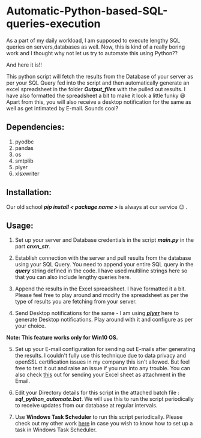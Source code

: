 # Automatic-Python-based-SQL-queries-execution

As a part of my daily workload, I am supposed to execute lengthy SQL queries on servers,databases as well. Now, this is kind of a really boring work and I thought why not let us try to automate this using Python?? 

And here it is!!

This python script will fetch the results from the Database of your server as per your SQL Query fed into the script and then automatically generate an excel spreadsheet in the folder ***Output_files*** with the pulled out results. I have also formatted the spreadsheet a bit to make it look a little funky :laughing: 
Apart from this, you will also receive a desktop notification for the same as well as get intimated by E-mail. Sounds cool?

## Dependencies:
1. pyodbc
2. pandas
3. os
4. smtplib
5. plyer
6. xlsxwriter

## Installation: 
Our old school ***pip install < package name >*** is always at our service :wink: .

## Usage:
1. Set up your server and Database credentials in the script ***main.py*** in the part ***cnxn_str***.

2. Establish connection with the server and pull results from the database using your SQL Query. You need to append your entire SQL query in the ***query*** string defined in the code. I have used multiline strings here so that you can also include lengthy queries here.

3. Append the results in the Excel spreadsheet. I have formatted it a bit. Please feel free to play around and modify the spreadsheet as per the type of results you are fetching from your server.

4. Send Desktop notifications for the same - I am using [***plyer***](https://plyer.readthedocs.io/en/latest/) here to generate Desktop notifications. Play around with it and configure as per your choice.

**Note: This feature works only for Win10 OS.** 

5. Set up your E-mail configuration for sending out E-mails after generating the results. I couldn't fully use this technique due to data privacy and openSSL certification issues in my company this isn't allowed. But feel free to test it out and raise an issue if you run into any trouble. You can also check [this](https://www.tutorialspoint.com/send-mail-with-attachment-from-your-gmail-account-using-python) out for sending your Excel sheet as attachment in the Email.

6. Edit your Directory details for this script in the attached batch file : ***sql_python_automate.bat***. We will use this to run the script periodically to receive updates from our database at regular intervals.

7. Use **Windows Task Scheduler** to run this script periodically. Please check out my other work [here](https://github.com/prateekralhan/COVID-19-Tracker-using-Desktop-Notifications-) in case you wish to know how to set up a task in Windows Task Scheduler.

